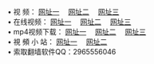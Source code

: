 &#8226; 视 频：
<a href="http://356.duckdns.org/tv/" target="_blank">网址一</a>
　<a href="http://73.myz.info/mp4/" target="_blank">网址二</a>
　<a href="http://255.dtdns.net/" target="_blank">网址三</a><br />
&#8226; 在线视频：
<a href="http://is.gd/tv333" target="_blank">网址一</a>
　<a href="http://73.myz.info/tv/" target="_blank">网址二</a>
　<a href="http://255.dtdns.net/tv/" target="_blank">网址三</a><br />
&#8226; mp4视频下载：
<a href="http://356.duckdns.org/mp4/" target="_blank">网址一</a>
　<a href="http://73.myz.info/mp4/" target="_blank">网址二</a>
　<a href="http://255.dtdns.net/mp4/" target="_blank">网址三</a><br />
&#8226; 視 頻 小 站：
<a href="http://255.dtdns.net" target="_blank">网址一</a>
　<a href="http://qr.net/tv22" target="_blank">网址二</a>
<br />
&#8226; 索取翻墙软件QQ：2965556046<br />
